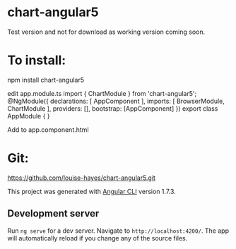 # chart-angular5

Test version and not for download as working version coming soon.

# To install:
npm install chart-angular5

edit app.module.ts
import { ChartModule } from 'chart-angular5';
@NgModule({
  declarations: [
    AppComponent
  ],
  imports: [
    BrowserModule,
    ChartModule
  ],
  providers: [],
  bootstrap: [AppComponent]
})
export class AppModule { }

Add <app-chart></app-chart> to app.component.html


# Git:
https://github.com/louise-hayes/chart-angular5.git


This project was generated with [Angular CLI](https://github.com/angular/angular-cli) version 1.7.3.
## Development server

Run `ng serve` for a dev server. Navigate to `http://localhost:4200/`. The app will automatically reload if you change any of the source files.

